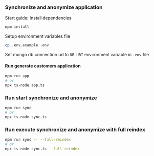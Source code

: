 ### Synchronize and anonymize application

Start guide:
Install dependencies
```bash
npm install
```
Setup environment variables file
```bash
cp .env.example .env
```
Set mongo db connection url to `DB_URI` environment variable in `.env` file
#### Run generate customers application
```bash
npm run app
# or
npx ts-node app.ts
```

### Run start synchronize and anonymize
```bash
npm run sync
# or
npx ts-node sync.ts
```

### Run execute synchronize and anonymize with full reindex
```bash
npm run sync -- --full-reindex
# or
npx ts-node sync.ts --full-reindex
```